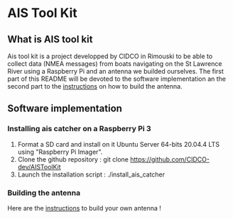 # AIS Tool Kit 
## What is AIS tool kit   

Ais tool kit is a project developped by CIDCO in Rimouski to be able to collect data (NMEA messages) from boats navigating on the St Lawrence River using a Raspberry Pi and an antenna we builded ourselves. The first part of this README will be devoted to the software implementation an the second part to the [instructions](https://github.com/CIDCO-dev/AISToolkit/blob/main/Hardware/README.md) on how to build the antenna.  

## Software implementation 
### Installing ais catcher on a Raspberry Pi 3
1. Format a SD card and install on it Ubuntu Server 64-bits 20.04.4 LTS using "Raspberry Pi Imager".  
2. Clone the github repository : git clone https://github.com/CIDCO-dev/AISToolKit
3. Launch the installation script : ./install_ais_catcher




###  Building the antenna  

Here are the [instructions](https://github.com/CIDCO-dev/AISToolkit/blob/main/Hardware/README.md) to build your own antenna !


